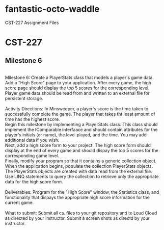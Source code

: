 # fantastic-octo-waddle
CST-227 Assignment Files
# CST-227
## Milestone 6
<br>Milestone 6: Create a PlayerStats class that models a player's game data.  Add a "High Score" page to your application.  After every game, the high score page should display the top 5 scores for the corresponding level.  Player game data should be read from and written to an external file for persistent storage.
<br>
<br>Activity Directions:  In Minsweeper, a player's score is the time taken to successfully complete the game.  The player that takes tht least amount of time has the highest score.
<br>Begin this milestone by implementing a PlayerStats class.  This class should implement the IComparable interfaace and should contain attributes for the player's initials (or name), the level played, and the time.  You may add additional data if you wish.
<br>Next, add a high score form to your project.  The high score form should display at the end of every game and should dispay the top 5 scores for the corresponding game level.
<br>Finally, modify your program so that it contains a generic collection object.  When the application begins, populate the collection PlayerStats objects.  The PlayerStats objects are created with data read from the external file.  Use LINQ statements to query the collection to retrieve only the appropriate data for the high score form.
<br>
<br>Deliverables:  Program for the "High Score" window, the Statistics class, and functionality that dispays the appropriate high score information for the current game.
<br>
<br>What to submit:  Submit all cs. files to your git repository and to Loud Cloud as directed by your instructor.  Submit a screen shots as directd by your instructor.

